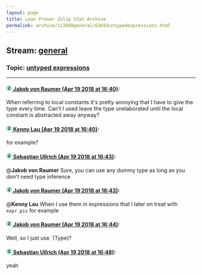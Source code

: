 ```yaml
---
layout: page
title: Lean Prover Zulip Chat Archive 
permalink: archive/113488general/63693untypedexpressions.html
---
```


## Stream: [general](index.html)
### Topic: [untyped expressions](63693untypedexpressions.html)

---

#### [![Click to go to Zulip](../../assets/img/zulip2.png) Jakob von Raumer (Apr 19 2018 at 16:40)](https://leanprover.zulipchat.com/#narrow/stream/113488-general/topic/untyped%20expressions/near/125308427):
When referring to local constants it's pretty annoying that I have to give the type every time. Can't I used leave the type unelaborated until the local constant is abstracted away anyway?

#### [![Click to go to Zulip](../../assets/img/zulip2.png) Kenny Lau (Apr 19 2018 at 16:40)](https://leanprover.zulipchat.com/#narrow/stream/113488-general/topic/untyped%20expressions/near/125308443):
for example?

#### [![Click to go to Zulip](../../assets/img/zulip2.png) Sebastian Ullrich (Apr 19 2018 at 16:43)](https://leanprover.zulipchat.com/#narrow/stream/113488-general/topic/untyped%20expressions/near/125308537):
@**Jakob von Raumer** Sure, you can use any dummy type as long as you don't need type inference

#### [![Click to go to Zulip](../../assets/img/zulip2.png) Jakob von Raumer (Apr 19 2018 at 16:43)](https://leanprover.zulipchat.com/#narrow/stream/113488-general/topic/untyped%20expressions/near/125308550):
@**Kenny Lau** When I use them in expressions that I later on treat with `expr.pis` for example

#### [![Click to go to Zulip](../../assets/img/zulip2.png) Jakob von Raumer (Apr 19 2018 at 16:44)](https://leanprover.zulipchat.com/#narrow/stream/113488-general/topic/untyped%20expressions/near/125308601):
Well, so I just use `(Type)?

#### [![Click to go to Zulip](../../assets/img/zulip2.png) Sebastian Ullrich (Apr 19 2018 at 16:48)](https://leanprover.zulipchat.com/#narrow/stream/113488-general/topic/untyped%20expressions/near/125308733):
yeah

